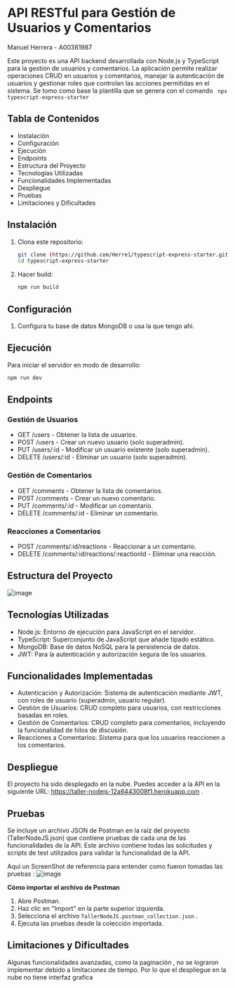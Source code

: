 # API RESTful para Gestión de Usuarios y Comentarios
Manuel Herrera - A00381987


Este proyecto es una API backend desarrollada con Node.js y TypeScript para la gestión de usuarios y comentarios. La aplicación permite realizar operaciones CRUD en usuarios y comentarios, manejar la autenticación de usuarios y gestionar roles que controlan las acciones permitidas en el sistema.
Se tomo como base la plantilla que se genera con el comando ``` npx typescript-express-starter```

## Tabla de Contenidos
- Instalación
- Configuración
- Ejecución
- Endpoints
- Estructura del Proyecto
- Tecnologías Utilizadas
- Funcionalidades Implementadas
- Despliegue
- Pruebas
- Limitaciones y Dificultades

## Instalación

1. Clona este repositorio:
    ```bash
    git clone (https://github.com/Herre1/typescript-express-starter.git)
    cd typescript-express-starter
    ```

2. Hacer build:
    ```bash
    npm run build
    ```

## Configuración

1. Configura tu base de datos MongoDB o usa la que tengo ahi.

## Ejecución

Para iniciar el servidor en modo de desarrollo:

```bash
npm run dev
```

## Endpoints

### Gestión de Usuarios
- GET /users - Obtener la lista de usuarios.
- POST /users - Crear un nuevo usuario (solo superadmin).
- PUT /users/:id - Modificar un usuario existente (solo superadmin).
- DELETE /users/:id - Eliminar un usuario (solo superadmin).

### Gestión de Comentarios
- GET /comments - Obtener la lista de comentarios.
- POST /comments - Crear un nuevo comentario.
- PUT /comments/:id - Modificar un comentario.
- DELETE /comments/:id - Eliminar un comentario.
  
### Reacciones a Comentarios
- POST /comments/:id/reactions - Reaccionar a un comentario.
- DELETE /comments/:id/reactions/:reactionId - Eliminar una reacción.

## Estructura del Proyecto
![image](https://github.com/user-attachments/assets/b4be0189-5114-4599-b12a-3f370e3bf129)


## Tecnologías Utilizadas
- Node.js: Entorno de ejecución para JavaScript en el servidor.
- TypeScript: Superconjunto de JavaScript que añade tipado estático.
- MongoDB: Base de datos NoSQL para la persistencia de datos.
- JWT: Para la autenticación y autorización segura de los usuarios.

## Funcionalidades Implementadas
- Autenticación y Autorización: Sistema de autenticación mediante JWT, con roles de usuario (superadmin, usuario regular).
- Gestión de Usuarios: CRUD completo para usuarios, con restricciones basadas en roles.
- Gestión de Comentarios: CRUD completo para comentarios, incluyendo la funcionalidad de hilos de discusión.
- Reacciones a Comentarios: Sistema para que los usuarios reaccionen a los comentarios.

## Despliegue
El proyecto ha sido desplegado en la nube. Puedes acceder a la API en la siguiente URL: https://taller-nodejs-12a6443008f1.herokuapp.com .

## Pruebas
Se incluye un archivo JSON de Postman en la raíz del proyecto (TallerNodeJS.json) que contiene pruebas de cada una de las funcionalidades de la API.
Este archivo contiene todas las solicitudes y scripts de test utilizados para validar la funcionalidad de la API.

Aqui un ScreenShot de referencia para entender como fueron tomadas las pruebas : 
![image](https://github.com/user-attachments/assets/4e2f3686-fe0b-4b9e-b22c-1bf01e79dab1)

 
**Cómo importar el archivo de Postman**

1. Abre Postman.
2. Haz clic en "Import" en la parte superior izquierda.
3. Selecciona el archivo `TallerNodeJS.postman_collection.json` .
4. Ejecuta las pruebas desde la colección importada.



## Limitaciones y Dificultades
Algunas funcionalidades avanzadas, como la paginación , no se lograron implementar debido a limitaciones de tiempo.
Por lo que el despliegue en la nube no tiene interfaz grafica
